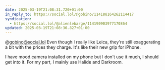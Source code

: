 ```yaml
---
date: 2025-03-19T21:08:31.720+01:00
in_reply_to: https://social.lol/@gobino/114188164262114417
syndication:
  - https://social.lol/@alienlebarge/114190903977170864
updated: 2025-03-19T21:08:36.827+01:00
---
```


@gobino@social.lol Even though I really like Leica, they're still exaggerating a bit with the prices they charge. It's like their new grip for iPhone.

I have mood.camera installed on my phone but I don't use it much, I should get into it. For my part, I mainly use Halide and Darkroom.

